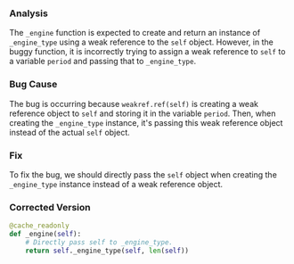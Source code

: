 ### Analysis
The `_engine` function is expected to create and return an instance of `_engine_type` using a weak reference to the `self` object. However, in the buggy function, it is incorrectly trying to assign a weak reference to `self` to a variable `period` and passing that to `_engine_type`.

### Bug Cause
The bug is occurring because `weakref.ref(self)` is creating a weak reference object to `self` and storing it in the variable `period`. Then, when creating the `_engine_type` instance, it's passing this weak reference object instead of the actual `self` object.

### Fix
To fix the bug, we should directly pass the `self` object when creating the `_engine_type` instance instead of a weak reference object.

### Corrected Version
```python
@cache_readonly
def _engine(self):
    # Directly pass self to _engine_type.
    return self._engine_type(self, len(self))
```